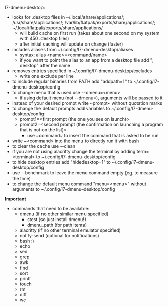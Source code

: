 l7-dmenu-desktop:
- looks for .desktop files in ~/.local/share/applications/; /usr/share/applications/;
  /var/lib/flatpak/exports/share/applications/; ~/.local/flatpak/exports/share/applications/
    - will build cache on first run (takes about one second on my system with 450 .desktop files)
    - after initial caching will update on change (faster)
- includes aliases from ~/.config/l7-dmenu-desktop/aliases
    - syntax: alias \<name\>=\<command/name\>
    - if you want to point the alias to an app from a desktop file add "; desktop" after the name
- removes entries specified in ~/.config/l7-dmenu-desktop/excludes
    - write one exclude per line
- to include regular binaries from PATH add "addpath=1" to ~/.config/l7-dmenu-desktop/config
- to change menu that is used use --dmenu=\<menu\>
    - if using default menu (not --dmenu=), arguments will be passed to it
- instead of your desired prompt write \~prompt\~ without quotation marks
- to change the default prompts add variables to ~/.config/l7-dmenu-desktop/config:
    * prompt1=\<first prompt (the one you see on launch)\>
    * prompt2=\<second prompt (the confirmation on launching a program that is not on the list)\>
        - use \~command\~ to insert the command that is asked to be run
- write ~\<command\> into the menu to directly run it with bash
- to clear the cache use --clean
- if you are not using alacritty change the terminal by adding term=\<terminal\>
  to ~/.config/l7-dmenu-desktop/config
- to hide desktop entries add "hidedesktop=1" to ~/.config/l7-dmenu-desktop/config
- use --benchmark to leave the menu command empty (eg. to measure the time)
- to change the default menu command "menu=\<menu\>" without arguments to ~/.config/l7-dmenu-desktop/config

**Important**
- commands that need to be available:
    - dmenu (if no other similar menu specified)
        - stest (so just install dmenu!)
        - dmenu_path (for path items)
    - alacritty (if no other terminal emulator specified)
    - notify-send (optional for notifications)
    - bash :)
    - echo
    - sed
    - grep
    - awk
    - find
    - sort
    - printf
    - touch
    - rm
    - diff
    - wc
